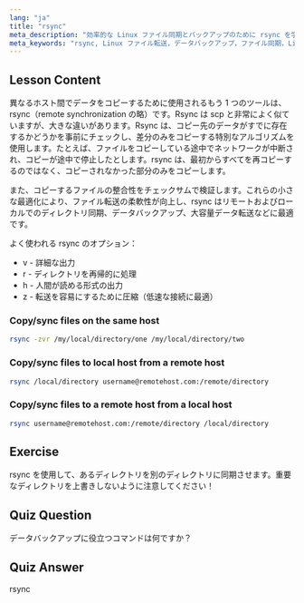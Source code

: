 ```yaml
---
lang: "ja"
title: "rsync"
meta_description: "効率的な Linux ファイル同期とバックアップのために rsync を学びましょう。rsync コマンドとオプションを使用して、リモートおよびローカルのデータ転送を理解します。Linux スキルを向上させましょう！"
meta_keywords: "rsync, Linux ファイル転送，データバックアップ，ファイル同期，Linux チュートリアル，rsync コマンド，初心者，ガイド"
---
```


## Lesson Content

異なるホスト間でデータをコピーするために使用されるもう 1 つのツールは、rsync（remote synchronization の略）です。Rsync は scp と非常によく似ていますが、大きな違いがあります。Rsync は、コピー先のデータがすでに存在するかどうかを事前にチェックし、差分のみをコピーする特別なアルゴリズムを使用します。たとえば、ファイルをコピーしている途中でネットワークが中断され、コピーが途中で停止したとします。rsync は、最初からすべてを再コピーするのではなく、コピーされなかった部分のみをコピーします。

また、コピーするファイルの整合性をチェックサムで検証します。これらの小さな最適化により、ファイル転送の柔軟性が向上し、rsync はリモートおよびローカルでのディレクトリ同期、データバックアップ、大容量データ転送などに最適です。

よく使われる rsync のオプション：

- v - 詳細な出力
- r - ディレクトリを再帰的に処理
- h - 人間が読める形式の出力
- z - 転送を容易にするために圧縮（低速な接続に最適）

### Copy/sync files on the same host

```bash
rsync -zvr /my/local/directory/one /my/local/directory/two
```

### Copy/sync files to local host from a remote host

```bash
rsync /local/directory username@remotehost.com:/remote/directory
```

### Copy/sync files to a remote host from a local host

```bash
rsync username@remotehost.com:/remote/directory /local/directory
```

## Exercise

rsync を使用して、あるディレクトリを別のディレクトリに同期させます。重要なディレクトリを上書きしないように注意してください！

## Quiz Question

データバックアップに役立つコマンドは何ですか？

## Quiz Answer

rsync
